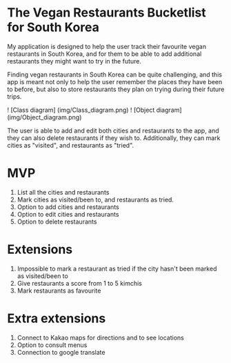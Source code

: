# The Vegan Restaurants Bucketlist for South Korea

My application is designed to help the user track their favourite vegan restaurants in South Korea, and for them to be able to add additional restaurants they might want to try in the future.

Finding vegan restaurants in South Korea can be quite challenging, and this app is meant not only to help the user remember the places they have been to before, but also to store restaurants they plan on trying during their future trips.

! [Class diagram] (img/Class_diagram.png)
! [Object diagram] (img/Object_diagram.png)

The user is able to add and edit both cities and restaurants to the app, and they can also delete restaurants if they wish to. Additionally, they can mark cities as "visited", and restaurants as "tried".

# MVP
1. List all the cities and restaurants
2. Mark cities as visited/been to, and restaurants as tried.
3. Option to add cities and restaurants
4. Option to edit cities and restaurants
5. Option to delete restaurants

# Extensions
1. Impossible to mark a restaurant as tried if the city hasn't been marked as visited/been to
2. Give restaurants a score from 1 to 5 kimchis
3. Mark restaurants as favourite

# Extra extensions
1. Connect to Kakao maps for directions and to see locations
2. Option to consult menus
3. Connection to google translate
